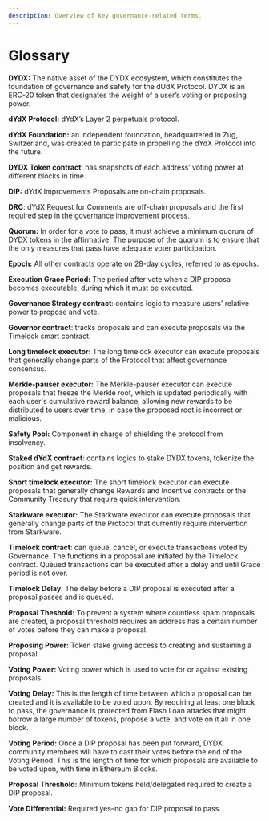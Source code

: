 ```yaml
---
description: Overview of key governance-related terms.
---
```


# Glossary

**DYDX:** The native asset of the DYDX ecosystem, which constitutes the foundation of governance and safety for the dUdX Protocol. DYDX is an ERC-20 token that designates the weight of a user’s voting or proposing power.

**dYdX Protocol:** dYdX’s Layer 2 perpetuals protocol.

**dYdX Foundation:** an independent foundation, headquartered in Zug, Switzerland, was created to participate in propelling the dYdX Protocol into the future.

**DYDX Token contract**: has snapshots of each address’ voting power at different blocks in time.

**DIP:** dYdX Improvements Proposals are on-chain proposals.

**DRC**: dYdX Request for Comments are off-chain proposals and the first required step in the governance improvement process.

**Quorum:** In order for a vote to pass, it must achieve a minimum quorum of DYDX tokens in the affirmative. The purpose of the quorum is to ensure that the only measures that pass have adequate voter participation.

**Epoch:** All other contracts operate on 28-day cycles, referred to as epochs.

**Execution Grace Period:** The period after vote when a DIP proposa becomes executable, during which it must be executed.

**Governance Strategy contract**: contains logic to measure users' relative power to propose and vote.

**Governor contract**: tracks proposals and can execute proposals via the Timelock smart contract.

**Long timelock executor:** The long timelock executor can execute proposals that generally change parts of the Protocol that affect governance consensus.

**Merkle-pauser executor:** The Merkle-pauser executor can execute proposals that freeze the Merkle root, which is updated periodically with each user's cumulative reward balance, allowing new rewards to be distributed to users over time, in case the proposed root is incorrect or malicious.

**Safety Pool:** Component in charge of shielding the protocol from insolvency.

**Staked dYdX contract**: contains logics to stake DYDX tokens, tokenize the position and get rewards.

**Short timelock executor:** The short timelock executor can execute proposals that generally change Rewards and Incentive contracts or the Community Treasury that require quick intervention.

**Starkware executor:** The Starkware executor can execute proposals that generally change parts of the Protocol that currently require intervention from Starkware.

**Timelock contract**: can queue, cancel, or execute transactions voted by Governance. The functions in a proposal are initiated by the Timelock contract. Queued transactions can be executed after a delay and until Grace period is not over.&#x20;

**Timelock Delay:** The delay before a DIP proposal is executed after a proposal passes and is queued.

**Proposal Theshold:** To prevent a system where countless spam proposals are created, a proposal threshold requires an address has a certain number of votes before they can make a proposal.

**Proposing Power:** Token stake giving access to creating and sustaining a proposal.

**Voting Power:** Voting power which is used to vote for or against existing proposals.

**Voting Delay:** This is the length of time between which a proposal can be created and it is available to be voted upon. By requiring at least one block to pass, the governance is protected from Flash Loan attacks that might borrow a large number of tokens, propose a vote, and vote on it all in one block.

**Voting Period:** Once a DIP proposal has been put forward, DYDX community members will have to cast their votes before the end of the Voting Period. This is the length of time for which proposals are available to be voted upon, with time in Ethereum Blocks.

**Proposal Threshold:** Minimum tokens held/delegated required to create a DIP proposal.

**Vote Differential:** Required yes–no gap for DIP proposal to pass.
